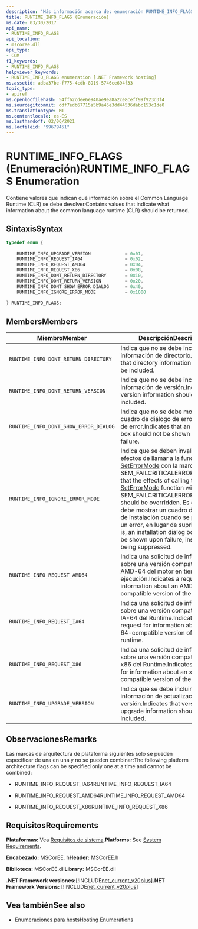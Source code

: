 ```yaml
---
description: 'Más información acerca de: enumeración RUNTIME_INFO_FLAGS'
title: RUNTIME_INFO_FLAGS (Enumeración)
ms.date: 03/30/2017
api_name:
- RUNTIME_INFO_FLAGS
api_location:
- mscoree.dll
api_type:
- COM
f1_keywords:
- RUNTIME_INFO_FLAGS
helpviewer_keywords:
- RUNTIME_INFO_FLAGS enumeration [.NET Framework hosting]
ms.assetid: adba37be-f775-4cdb-8919-5746ce694f33
topic_type:
- apiref
ms.openlocfilehash: 54ff62cdee6e940ae9ea8a2ce8ceff99f923d3f4
ms.sourcegitcommit: ddf7edb67715a5b9a45e3dd44536dabc153c1de0
ms.translationtype: MT
ms.contentlocale: es-ES
ms.lasthandoff: 02/06/2021
ms.locfileid: "99679451"
---
```

# <a name="runtime_info_flags-enumeration"></a><span data-ttu-id="586d1-103">RUNTIME_INFO_FLAGS (Enumeración)</span><span class="sxs-lookup"><span data-stu-id="586d1-103">RUNTIME_INFO_FLAGS Enumeration</span></span>

<span data-ttu-id="586d1-104">Contiene valores que indican qué información sobre el Common Language Runtime (CLR) se debe devolver.</span><span class="sxs-lookup"><span data-stu-id="586d1-104">Contains values that indicate what information about the common language runtime (CLR) should be returned.</span></span>  
  
## <a name="syntax"></a><span data-ttu-id="586d1-105">Sintaxis</span><span class="sxs-lookup"><span data-stu-id="586d1-105">Syntax</span></span>  
  
```cpp  
typedef enum {  
  
    RUNTIME_INFO_UPGRADE_VERSION             = 0x01,  
    RUNTIME_INFO_REQUEST_IA64                = 0x02,  
    RUNTIME_INFO_REQUEST_AMD64               = 0x04,  
    RUNTIME_INFO_REQUEST_X86                 = 0x08,  
    RUNTIME_INFO_DONT_RETURN_DIRECTORY       = 0x10,  
    RUNTIME_INFO_DONT_RETURN_VERSION         = 0x20,  
    RUNTIME_INFO_DONT_SHOW_ERROR_DIALOG      = 0x40,  
    RUNTIME_INFO_IGNORE_ERROR_MODE           = 0x1000  
  
} RUNTIME_INFO_FLAGS;  
```  
  
## <a name="members"></a><span data-ttu-id="586d1-106">Members</span><span class="sxs-lookup"><span data-stu-id="586d1-106">Members</span></span>  
  
|<span data-ttu-id="586d1-107">Miembro</span><span class="sxs-lookup"><span data-stu-id="586d1-107">Member</span></span>|<span data-ttu-id="586d1-108">Descripción</span><span class="sxs-lookup"><span data-stu-id="586d1-108">Description</span></span>|  
|------------|-----------------|  
|`RUNTIME_INFO_DONT_RETURN_DIRECTORY`|<span data-ttu-id="586d1-109">Indica que no se debe incluir la información de directorio.</span><span class="sxs-lookup"><span data-stu-id="586d1-109">Indicates that directory information should not be included.</span></span>|  
|`RUNTIME_INFO_DONT_RETURN_VERSION`|<span data-ttu-id="586d1-110">Indica que no se debe incluir la información de versión.</span><span class="sxs-lookup"><span data-stu-id="586d1-110">Indicates that version information should not be included.</span></span>|  
|`RUNTIME_INFO_DONT_SHOW_ERROR_DIALOG`|<span data-ttu-id="586d1-111">Indica que no se debe mostrar un cuadro de diálogo de error en caso de error.</span><span class="sxs-lookup"><span data-stu-id="586d1-111">Indicates that an error dialog box should not be shown upon failure.</span></span>|  
|`RUNTIME_INFO_IGNORE_ERROR_MODE`|<span data-ttu-id="586d1-112">Indica que se deben invalidar los efectos de llamar a la función [SetErrorMode](/windows/win32/api/errhandlingapi/nf-errhandlingapi-seterrormode) con la marca SEM_FAILCRITICALERRORS.</span><span class="sxs-lookup"><span data-stu-id="586d1-112">Indicates that the effects of calling the [SetErrorMode](/windows/win32/api/errhandlingapi/nf-errhandlingapi-seterrormode) function with the SEM_FAILCRITICALERRORS flag should be overridden.</span></span> <span data-ttu-id="586d1-113">Es decir, se debe mostrar un cuadro de diálogo de instalación cuando se produzca un error, en lugar de suprimirse.</span><span class="sxs-lookup"><span data-stu-id="586d1-113">That is, an installation dialog box should be shown upon failure, instead of being suppressed.</span></span>|  
|`RUNTIME_INFO_REQUEST_AMD64`|<span data-ttu-id="586d1-114">Indica una solicitud de información sobre una versión compatible con AMD-64 del motor en tiempo de ejecución.</span><span class="sxs-lookup"><span data-stu-id="586d1-114">Indicates a request for information about an AMD-64-compatible version of the runtime.</span></span>|  
|`RUNTIME_INFO_REQUEST_IA64`|<span data-ttu-id="586d1-115">Indica una solicitud de información sobre una versión compatible con IA-64 del Runtime.</span><span class="sxs-lookup"><span data-stu-id="586d1-115">Indicates a request for information about an IA-64-compatible version of the runtime.</span></span>|  
|`RUNTIME_INFO_REQUEST_X86`|<span data-ttu-id="586d1-116">Indica una solicitud de información sobre una versión compatible con x86 del Runtime.</span><span class="sxs-lookup"><span data-stu-id="586d1-116">Indicates a request for information about an x86-compatible version of the runtime.</span></span>|  
|`RUNTIME_INFO_UPGRADE_VERSION`|<span data-ttu-id="586d1-117">Indica que se debe incluir la información de actualización de la versión.</span><span class="sxs-lookup"><span data-stu-id="586d1-117">Indicates that version upgrade information should be included.</span></span>|  
  
## <a name="remarks"></a><span data-ttu-id="586d1-118">Observaciones</span><span class="sxs-lookup"><span data-stu-id="586d1-118">Remarks</span></span>  

 <span data-ttu-id="586d1-119">Las marcas de arquitectura de plataforma siguientes solo se pueden especificar de una en una y no se pueden combinar:</span><span class="sxs-lookup"><span data-stu-id="586d1-119">The following platform architecture flags can be specified only one at a time and cannot be combined:</span></span>  
  
- <span data-ttu-id="586d1-120">RUNTIME_INFO_REQUEST_IA64</span><span class="sxs-lookup"><span data-stu-id="586d1-120">RUNTIME_INFO_REQUEST_IA64</span></span>  
  
- <span data-ttu-id="586d1-121">RUNTIME_INFO_REQUEST_AMD64</span><span class="sxs-lookup"><span data-stu-id="586d1-121">RUNTIME_INFO_REQUEST_AMD64</span></span>  
  
- <span data-ttu-id="586d1-122">RUNTIME_INFO_REQUEST_X86</span><span class="sxs-lookup"><span data-stu-id="586d1-122">RUNTIME_INFO_REQUEST_X86</span></span>  
  
## <a name="requirements"></a><span data-ttu-id="586d1-123">Requisitos</span><span class="sxs-lookup"><span data-stu-id="586d1-123">Requirements</span></span>  

 <span data-ttu-id="586d1-124">**Plataformas:** Vea [Requisitos de sistema](../../get-started/system-requirements.md).</span><span class="sxs-lookup"><span data-stu-id="586d1-124">**Platforms:** See [System Requirements](../../get-started/system-requirements.md).</span></span>  
  
 <span data-ttu-id="586d1-125">**Encabezado:** MSCorEE. h</span><span class="sxs-lookup"><span data-stu-id="586d1-125">**Header:** MSCorEE.h</span></span>  
  
 <span data-ttu-id="586d1-126">**Biblioteca:** MSCorEE.dll</span><span class="sxs-lookup"><span data-stu-id="586d1-126">**Library:** MSCorEE.dll</span></span>  
  
 <span data-ttu-id="586d1-127">**.NET Framework versiones:**[!INCLUDE[net_current_v20plus](../../../../includes/net-current-v20plus-md.md)]</span><span class="sxs-lookup"><span data-stu-id="586d1-127">**.NET Framework Versions:** [!INCLUDE[net_current_v20plus](../../../../includes/net-current-v20plus-md.md)]</span></span>  
  
## <a name="see-also"></a><span data-ttu-id="586d1-128">Vea también</span><span class="sxs-lookup"><span data-stu-id="586d1-128">See also</span></span>

- [<span data-ttu-id="586d1-129">Enumeraciones para hosts</span><span class="sxs-lookup"><span data-stu-id="586d1-129">Hosting Enumerations</span></span>](hosting-enumerations.md)

